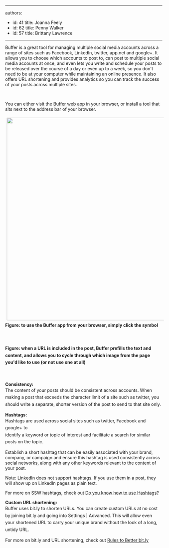 

---
authors:
  - id: 41
    title: Joanna Feely
  - id: 62
    title: Penny Walker
  - id: 57
    title: Brittany Lawrence
---




<span class='intro'> <p>Buffer is a great tool for managing multiple social media accounts across a range of sites such as Facebook, LinkedIn, twitter, app.net and google+. It allows you to choose which accounts to post to, can post to multiple social media accounts at once, and even lets you write and schedule your posts to be released over the course of a day or even up to a week, so you don't need to be at your computer while maintaining an online presence. It also offers URL shortening and provides analytics so you can track the success of your posts across multiple sites.</p> </span>

<p>​</p><p>You can either visit the <a href="https&#58;//bufferapp.com/app/">Buffer web app</a> in your browser, or install a tool that sits next to the address bar of your browser. ​</p><img src="/Communication/RulesToBetterSocialNetworking/PublishingImages/buffer_tool.jpg" alt="" style="margin&#58;5px;width&#58;650px;" /><strong style="line-height&#58;1.6;">Figure&#58; to use the Buffer app from your browser, simply click the symbol</strong><div><span style="line-height&#58;20.799999237060547px;"><b><br></b></span><strong style="line-height&#58;1.6;"></strong><p>&#160;<img src="/Communication/RulesToBetterSocialNetworking/PublishingImages/buffer_screenshot.jpg" alt="" style="margin&#58;5px;" /><br><strong style="line-height&#58;1.6;">Figure&#58; when a URL is included in the post, Buffer prefills the text and content, and allows you to cycle through which image from the page you'd like to use (or not use one at all)</strong></p><p><strong style="line-height&#58;1.6;"><br></strong></p><p><strong>Consistency&#58;<br></strong><span style="line-height&#58;1.6;">The content of your posts should be consistent across accounts. When making a post that exceeds the character limit of a site such as twitter, you should write a separate, shorter version of the post to send to that site only. </span><span style="line-height&#58;1.6;">​</span></p><p><strong>Hashtags&#58;<br></strong><span style="line-height&#58;1.6;">Hashtags are used across social sites such as twitter, Facebook and google+ to identify&#160;a&#160;keyword&#160;or&#160;topic&#160;of&#160;interest&#160;and&#160;facilitate&#160;a&#160;search&#160;for&#160;similar posts on the topic.</span></p><p>Establish a short hashtag that can be easily associated with your brand, company, or campaign and ensure this hashtag is used consistently across social networks, along with any other keywords relevant to the content of your post.</p><p>Note&#58; LinkedIn does not support hashtags. If you use them in a post, they will show up on LinkedIn pages as plain text. </p><p>For more on SSW hashtags, check out <a href="/Communication/RulesToBetterSocialNetworking/Pages/HashTags.aspx">Do you know how to use Hashtags?</a></p><p><strong>Custom URL shortening&#58;<br></strong><span style="line-height&#58;1.6;">Buffer uses bit.ly to shorten URLs. You can create custom URLs at no cost by joining bit.ly and going into Settings | Advanced. This will allow even your shortened URL to carry your unique brand without the look of a long, untidy URL.</span></p><p>For more on bit.ly and URL shortening, check out <a href="/WebSites/Rules-to-better-bit-ly/Pages/default.aspx">Rules to Better bit.ly</a></p><p>&#160;</p><p><br>&#160;</p></div>


